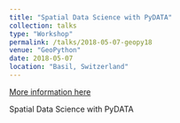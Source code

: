 ```yaml
---
title: "Spatial Data Science with PyDATA"
collection: talks
type: "Workshop"
permalink: /talks/2018-05-07-geopy18
venue: "GeoPython"
date: 2018-05-07
location: "Basil, Switzerland"
---
```


[More information here](http://2018.geopython.net/#w0)

Spatial Data Science with PyDATA
